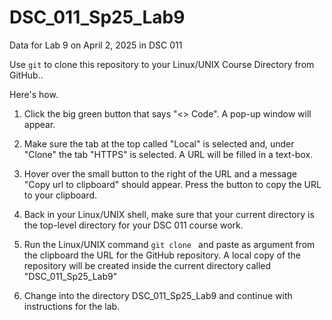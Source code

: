 # DSC_011_Sp25_Lab9
Data for Lab 9 on April 2, 2025 in DSC 011

Use `git` to clone this repository to your Linux/UNIX Course Directory
from GitHub..

Here's how.

1. Click the big green button that says "<> Code". A pop-up window
will appear.

2. Make sure the tab at the top called "Local" is selected and, under
"Clone" the tab "HTTPS" is selected. A URL will be filled in a text-box.

3. Hover over the small button to the right of the URL and a message
"Copy url to clipboard" should appear. Press the button to copy the
URL to your clipboard.

4. Back in your Linux/UNIX shell, make sure that your current
directory is the top-level directory for your DSC 011 course work.

5. Run the Linux/UNIX command `git clone ` and paste as argument from
the clipboard the URL for the GitHub repository. A local copy of the
repository will be created inside the current directory called
"DSC_011_Sp25_Lab9"

6. Change into the directory DSC_011_Sp25_Lab9 and continue with
instructions for the lab.
